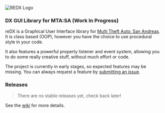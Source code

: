 ![REDX Logo](https://camo.githubusercontent.com/0564c55b9a39abe73bcaf8e37132e4836f8e82a71de365528693cfa2b2ba25c5/68747470733a2f2f692e696d6775722e636f6d2f314a61546f4a632e706e67)

### DX GUI Library for MTA:SA (Work In Progress)
reDX is a Graphical User Interface library for [Multi Theft Auto: San Andreas](https://mtasa.com/). It is class based (OOP), however you have the choice to use procedural style in your code.

It also features a powerful property listener and event system, allowing you to do some really creative stuff, without much effort or code.

The project is currently in early stages, so expected features may be missing. You can always request a feature by [submitting an issue](https://github.com/Lpsd/redx/issues/new).

### Releases
> There are no stable releases yet, check back later!

See the [wiki](https://github.com/Lpsd/redx/wiki/) for more details.
